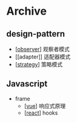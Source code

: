 # Archive

## design-pattern

- [[observer]] 观察者模式
- [[adapter]] 适配器模式
- [[strategy]] 策略模式

## Javascript

- frame
  - [[vue]] 响应式原理
  - [[react]] hooks

[//begin]: # "Autogenerated link references for markdown compatibility"
[vue]: vue "Vue"
[react]: react "React"
[observer]: observer "Observer"
[strategy]: strategy "Strategy"
[//end]: # "Autogenerated link references"